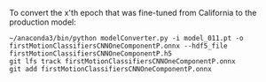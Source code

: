 To convert the x'th epoch that was fine-tuned from California to the production model:

    ~/anaconda3/bin/python modelConverter.py -i model_011.pt -o firstMotionClassifiersCNNOneComponentP.onnx --hdf5_file firstMotionClassifiersCNNOneComponentP.h5
    git lfs track firstMotionClassifiersCNNOneComponentP.onnx
    git add firstMotionClassifiersCNNOneComponentP.onnx
